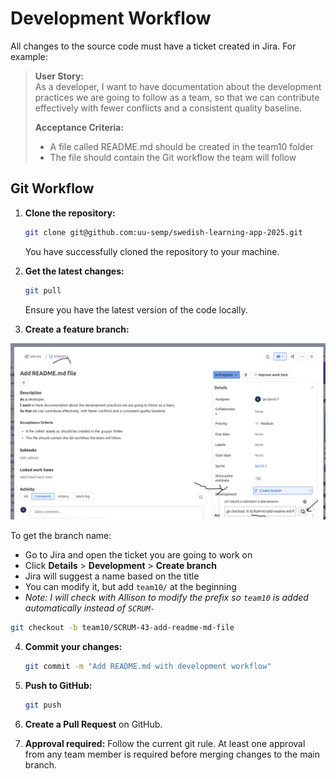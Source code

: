# Development Workflow

All changes to the source code must have a ticket created in Jira. For example:

> **User Story:**  
> As a developer, 
> I want to have documentation about the development practices we are going to follow as a team, 
> so that we can contribute effectively with fewer conflicts and a consistent quality baseline.
>
> **Acceptance Criteria:**
> - A file called README.md should be created in the team10 folder
> - The file should contain the Git workflow the team will follow

## Git Workflow

1. **Clone the repository:**
   ```bash
   git clone git@github.com:uu-semp/swedish-learning-app-2025.git
   ```
   You have successfully cloned the repository to your machine.

2. **Get the latest changes:**
   ```bash
   git pull
   ```
   Ensure you have the latest version of the code locally.

3. **Create a feature branch:**

 ![Jira Git Integration](dev-tools/readme/Jira-git.png)


   To get the branch name:
   - Go to Jira and open the ticket you are going to work on
   - Click **Details** > **Development** > **Create branch**
   - Jira will suggest a name based on the title
   - You can modify it, but add `team10/` at the beginning
   - *Note: I will check with Allison to modify the prefix so `team10` is added automatically instead of `SCRUM-`*

   ```bash
   git checkout -b team10/SCRUM-43-add-readme-md-file
   ```
  
4. **Commit your changes:**

   ```bash
   git commit -m "Add README.md with development workflow"
   ```

5. **Push to GitHub:**

   ```bash
   git push
   ```

6. **Create a Pull Request** on GitHub.

7. **Approval required:** Follow the current git rule. At least one approval from any team member is required before merging changes to the main branch.
